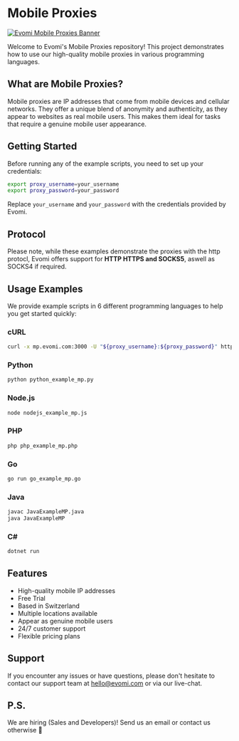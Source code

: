 # Mobile Proxies
[![Evomi Mobile Proxies Banner](https://my.evomi.com/images/brand/cta.png)]([https://my.evomi.com](https://evomi.com?utm_source=github&utm_medium=banner&utm_campaign=github_mobile))

Welcome to Evomi's Mobile Proxies repository! This project demonstrates how to use our high-quality mobile proxies in various programming languages.

## What are Mobile Proxies?
Mobile proxies are IP addresses that come from mobile devices and cellular networks. They offer a unique blend of anonymity and authenticity, as they appear to websites as real mobile users. This makes them ideal for tasks that require a genuine mobile user appearance.

## Getting Started
Before running any of the example scripts, you need to set up your credentials:

```bash
export proxy_username=your_username
export proxy_password=your_password
```

Replace `your_username` and `your_password` with the credentials provided by Evomi.

## Protocol
Please note, while these examples demonstrate the proxies with the http protocl, Evomi offers support for **HTTP HTTPS and SOCKS5**, aswell as SOCKS4 if required.


## Usage Examples
We provide example scripts in 6 different programming languages to help you get started quickly:

### cURL
```bash
curl -x mp.evomi.com:3000 -U "${proxy_username}:${proxy_password}" https://ip.evomi.com/s
```

### Python
```bash
python python_example_mp.py
```

### Node.js
```bash
node nodejs_example_mp.js
```

### PHP
```bash
php php_example_mp.php
```

### Go
```bash
go run go_example_mp.go
```

### Java
```bash
javac JavaExampleMP.java
java JavaExampleMP
```

### C#
```bash
dotnet run
```

## Features
- High-quality mobile IP addresses
- Free Trial
- Based in Switzerland
- Multiple locations available
- Appear as genuine mobile users
- 24/7 customer support
- Flexible pricing plans

## Support
If you encounter any issues or have questions, please don't hesitate to contact our support team at hello@evomi.com or via our live-chat.

## P.S.
We are hiring (Sales and Developers)! Send us an email or contact us otherwise 🤫
